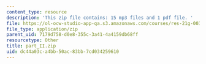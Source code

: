 ```yaml
---
content_type: resource
description: 'This zip file contains: 15 mp3 files and 1 pdf file. '
file: https://ol-ocw-studio-app-qa.s3.amazonaws.com/courses/res-21g-003-learning-chinese-a-foundation-course-in-mandarin-spring-2011/dc44a03ca4bb50ac83bb7cd034259610_part_II.zip
file_type: application/zip
parent_uid: 7179d758-d0e8-355c-3a41-4a4159db68ff
resourcetype: Other
title: part_II.zip
uid: dc44a03c-a4bb-50ac-83bb-7cd034259610
---
```

